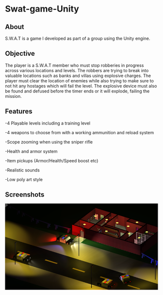 # Swat-game-Unity

## About

S.W.A.T is a game I developed as part of a group using the Unity engine.



## Objective

The player is a S.W.A.T member who must stop robberies in progress across various locations and levels. The robbers are trying to break into valuable locations such as banks and villas using explosive charges. The player must clear the location of enemies while also trying to make sure to not hit any hostages which will fail the level. The explosive device must also be found and defused before the timer ends or it will explode, failing the mission.



## Features

-4 Playable levels including a training level

-4 weapons to choose from with a working ammunition and reload system

-Scope zooming when using the sniper rifle

-Health and armor system

-Item pickups (Armor/Health/Speed boost etc)

-Realistic sounds

-Low poly art style













##  Screenshots
![Bank Robbery](https://raw.githubusercontent.com/DanielMoran98/Swat-game-Unity/master/images/BankRobbery.png)
